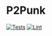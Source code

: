# P2Punk

[![Tests](https://github.com/etokatlian/p2punk/actions/workflows/tests.yml/badge.svg)](https://github.com/etokatlian/p2punk/actions/workflows/tests.yml)
[![Lint](https://github.com/etokatlian/p2punk/actions/workflows/lint.yml/badge.svg)](https://github.com/etokatlian/p2punk/actions/workflows/lint.yml)
